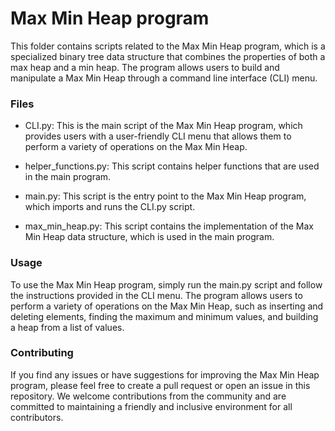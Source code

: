 # Max Min Heap program
This folder contains scripts related to the Max Min Heap program, which is a specialized binary tree data structure that combines the properties of both a max heap and a min heap. The program allows users to build and manipulate a Max Min Heap through a command line interface (CLI) menu.

### Files
* CLI.py: This is the main script of the Max Min Heap program, which provides users with a user-friendly CLI menu that allows them to perform a variety of operations on the Max Min Heap.

* helper_functions.py: This script contains helper functions that are used in the main program.

* main.py: This script is the entry point to the Max Min Heap program, which imports and runs the CLI.py script.

* max_min_heap.py: This script contains the implementation of the Max Min Heap data structure, which is used in the main program.

### Usage
To use the Max Min Heap program, simply run the main.py script and follow the instructions provided in the CLI menu. The program allows users to perform a variety of operations on the Max Min Heap, such as inserting and deleting elements, finding the maximum and minimum values, and building a heap from a list of values.

### Contributing
If you find any issues or have suggestions for improving the Max Min Heap program, please feel free to create a pull request or open an issue in this repository. We welcome contributions from the community and are committed to maintaining a friendly and inclusive environment for all contributors.

